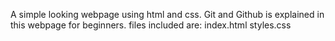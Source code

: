 A simple looking webpage using html and css.
Git and Github is explained in this webpage for beginners.
files included are:
index.html
styles.css
